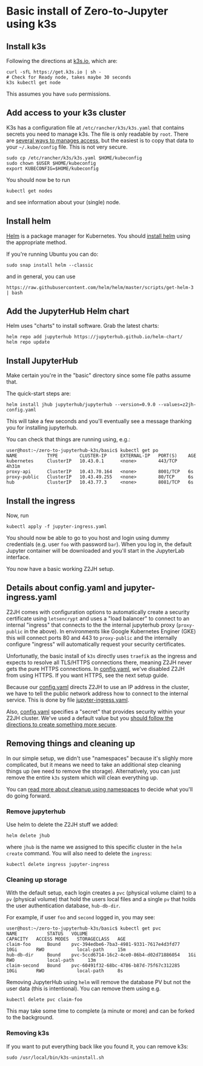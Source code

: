 # Basic install of Zero-to-Jupyter using k3s

## Install k3s

Following the directions at [k3s.io](k3s.io), which are:
```
curl -sfL https://get.k3s.io | sh -
# Check for Ready node, takes maybe 30 seconds
k3s kubectl get node
```
This assumes you have `sudo` permissions.

## Add access to your k3s cluster

K3s has a configuration file at `/etc/rancher/k3s/k3s.yaml` that contains secrets you need to manage k3s. The file is only readable by `root`. There are [several ways to manages access](https://rancher.com/docs/k3s/latest/en/cluster-access/), but the easiest is to copy that data to your `~/.kube/config` file. This is not very secure.

```
sudo cp /etc/rancher/k3s/k3s.yaml $HOME/kubeconfig
sudo chown $USER $HOME/kubeconfig
export KUBECONFIG=$HOME/kubeconfig
```

You should now be to run
```
kubectl get nodes
```
and see information about your (single) node.

## Install helm

[Helm](helm.sh) is a package manager for Kubernetes. You should [install helm](https://helm.sh/docs/intro/install/) using the appropriate method.

If you're running Ubuntu you can do:
```
sudo snap install helm --classic
```
and in general, you can use
```
https://raw.githubusercontent.com/helm/helm/master/scripts/get-helm-3 | bash
```

## Add the JupyterHub Helm chart

Helm uses "charts" to install software. Grab the latest charts:
```
helm repo add jupyterhub https://jupyterhub.github.io/helm-chart/
helm repo update
```

## Install JupyterHub

Make certain you're in the "basic" directory since some file paths assume that.

The quick-start steps are:
```
helm install jhub jupyterhub/jupyterhub --version=0.9.0 --values=z2jh-config.yaml
```
This will take a few seconds and you'll eventually see a message thanking you for installing jupyterhub.

You can check that things are running using, e.g.:
```
user@host:~/zero-to-jupyterhub-k3s/basic$ kubectl get po
NAME           TYPE        CLUSTER-IP     EXTERNAL-IP   PORT(S)    AGE
kubernetes     ClusterIP   10.43.0.1      <none>        443/TCP    4h31m
proxy-api      ClusterIP   10.43.70.164   <none>        8001/TCP   6s
proxy-public   ClusterIP   10.43.49.255   <none>        80/TCP     6s
hub            ClusterIP   10.43.77.3     <none>        8081/TCP   6s
```

## Install the ingress

Now, run
```
kubectl apply -f jupyter-ingress.yaml
```
You should now be able to go to you host and login using dummy credentials (e.g. user `foo` with password `bar`). When you log in, the default Jupyter container will be downloaded and you'll start in the JupyterLab interface.

You now have a basic working Z2JH setup.

## Details about config.yaml and jupyter-ingress.yaml

Z2JH comes with configuration options to automatically create a security certificate using `letsencrypt` and uses a "load balancer" to connect to an internal "ingress" that connects to the the internal jupyterhub proxy (`proxy-public` in the above). In environments like Google Kubernetes Enginer (GKE) this will connect ports 80 and 443 to `proxy-public` and the internally configure "ingress" will automatically request your security certificates.

Unfortunatly, the basic install of `k3s` directly uses `traefik` as the ingress and expects to resolve all TLS/HTTPS connections there, meaning Z2JH never gets the pure HTTPS connections. In [config.yaml](config.yaml), we've disabled Z2JH from using HTTPS. If you want HTTPS, see the next setup guide.

Because our [config.yaml](config.yaml) directs Z2JH to use an IP address in the cluster, we have to tell the public network address how to connect to the internal service. This is done by file [jupyter-ingress.yaml](jupyter-ingress.yaml).

Also, [config.yaml](config.yaml) specifies a "secret" that provides security within your Z2JH cluster. We've used a default value but you [should follow the directions to create something more secure](https://zero-to-jupyterhub.readthedocs.io/en/latest/setup-jupyterhub/setup-jupyterhub.html).

## Removing things and cleaning up

In our simple setup, we didn't use "namespaces" because it's slighly more complicated, but it means we need to take an additional step cleaning things up (we need to remove the storage). Alternatively, you can just remove the entire `k3s` system which will clean everything up.

You can [read more about cleanup using namespaces](https://zero-to-jupyterhub.readthedocs.io/en/latest/setup-jupyterhub/turn-off.html) to decide what you'll do going forward.

### Remove jupyterhub

Use helm to delete the Z2JH stuff we added:
```
helm delete jhub
```
where `jhub` is the name we assigned to this specific cluster in the `helm create` command. You will also need to delete the `ingress`:
```
kubectl delete ingress jupyter-ingress
```

### Cleaning up storage

With the default setup, each login creates a `pvc` (physical volume claim) to a `pv` (physical volume) that hold the users local files and a single `pv` that holds the user authentication database, `hub-db-dir`.

For example, if user `foo` and `second` logged in, you may see:
```
user@host:~/zero-to-jupyterhub-k3s/basic$ kubectl get pvc
NAME           STATUS   VOLUME                                     CAPACITY   ACCESS MODES   STORAGECLASS   AGE
claim-foo      Bound    pvc-394edbe6-7ba3-4981-9331-7617e4d3fd77   10Gi       RWO            local-path     15m
hub-db-dir     Bound    pvc-5ccd6714-16c2-4ce0-86b4-d02d71886054   1Gi        RWO            local-path     13m
claim-second   Bound    pvc-60491f32-68bc-4786-b87d-75f67c312285   10Gi       RWO            local-path     8s
```
Removing JupyterHub using `helm` will remove the database PV but not the user data (this is intentional). You can remove them using e.g.
```
kubectl delete pvc claim-foo
```
This may take some time to complete (a minute or more) and can be forked to the background.

### Removing k3s

If you want to put everything back like you found it, you can remove k3s:
```
sudo /usr/local/bin/k3s-uninstall.sh 
```